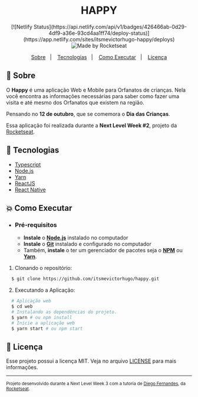 <h1 align="center">
    <!--
    <img alt="Happy" src="#" height="100px" />
    -->
    <br>HAPPY<br/>
</h1>

<p align="center">
  [![Netlify Status](https://api.netlify.com/api/v1/badges/426466ab-0d29-4df9-a36e-93cd4aa1ff74/deploy-status)](https://app.netlify.com/sites/itsmevictorhugo-happy/deploys)
  <img alt="Made by Rocketseat" src="https://img.shields.io/badge/made%20by-Rocketseat-%237519C1?style=flat-square"><br/>
<p align="center">
  <a href="#bookmark-sobre">Sobre</a>&nbsp;&nbsp;&nbsp;|&nbsp;&nbsp;&nbsp;
  <a href="#rocket-tecnologias">Tecnologias</a>&nbsp;&nbsp;&nbsp;|&nbsp;&nbsp;&nbsp;
  <a href="#boom-como-executar">Como Executar</a>&nbsp;&nbsp;&nbsp;|&nbsp;&nbsp;&nbsp;
  <a href="#memo-licença">Licença</a>
</p>

<!-- 
<p align="center">
  <img alt="design do projeto" width="650px" src="#" />
<p>
-->

## :bookmark: Sobre

O **Happy** é uma aplicação Web e Mobile para Orfanatos de crianças. Nela você encontra as informações necessárias para saber como fazer uma visita e até mesmo dos Orfanatos que existem na região.
  
Pensando no **12 de outubro**, que se comemora o **Dia das Crianças**.
  
Essa aplicação foi realizada durante a **Next Level Week #2**, projeto da [Rocketseat](https://rocketseat.com.br/).

## :rocket: Tecnologias

-  [Typescript](https://www.typescriptlang.org/)
-  [Node.js](https://nodejs.org/en/)
-  [Yarn](https://yarnpkg.com/)
-  [ReactJS](https://reactjs.org/)
-  [React Native](http://facebook.github.io/react-native/)

## :boom: Como Executar

- ### **Pré-requisitos**

  - **Instale** o **[Node.js](https://nodejs.org/en/)** instalado no computador
  - **Instale** o **[Git](https://git-scm.com/)** instalado e configurado no computador
  - Também, **instale** o  ter um gerenciador de pacotes seja o **[NPM](https://www.npmjs.com/)** ou **[Yarn](https://yarnpkg.com/)**.

1. Clonando o repositório:

```sh
  $ git clone https://github.com/itsmevictorhugo/happy.git
```

2. Executando a Aplicação:

```sh
  # Aplicação web
  $ cd web
  # Instalando as dependências do projeto.
  $ yarn # ou npm install
  # Inicie a aplicação web
  $ yarn start # ou npm start
```


## :memo: Licença

Esse projeto possui a licença MIT. Veja no arquivo [LICENSE](LICENSE.md) para mais informações.

---
<sup>Projeto desenvolvido durante a Next Level Week 3 com a tutoria de [Diego Fernandes](https://github.com/diego3g), da [Rocketseat](rocketseat.com.br).</sup>
